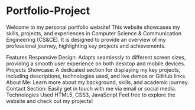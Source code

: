# Portfolio-Project
Welcome to my personal portfolio website! This website showcases my skills, projects, and experiences in Computer Science & Communication Engineering (CS&CE). It is designed to provide an overview of my professional journey, highlighting key projects and achievements.

Features
Responsive Design: Adapts seamlessly to different screen sizes, providing a smooth user experience on both desktop and mobile devices.
Projects Showcase: A dedicated section for displaying my key projects, including descriptions, technologies used, and live demos or GitHub links.
About Me: Learn more about my background, skills, and academic journey.
Contact Section: Easily get in touch with me via email or social media.
Technologies Used
HTML5, CSS3, JavaScript
Feel free to explore the website and check out my projects!

